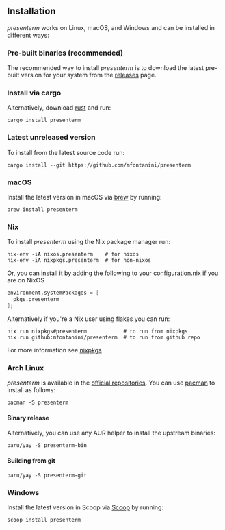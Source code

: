 ## Installation

_presenterm_ works on Linux, macOS, and Windows and can be installed in different ways:

### Pre-built binaries (recommended)

The recommended way to install _presenterm_ is to download the latest pre-built version for 
your system from the [releases](https://github.com/mfontanini/presenterm/releases) page.

### Install via cargo

Alternatively, download [rust](https://www.rust-lang.org/) and run:

```shell
cargo install presenterm
```

### Latest unreleased version

To install from the latest source code run:

```shell
cargo install --git https://github.com/mfontanini/presenterm
```

### macOS

Install the latest version in macOS via [brew](https://formulae.brew.sh/formula/presenterm) by running:

```shell
brew install presenterm
```

### Nix

To install _presenterm_ using the Nix package manager run:

```shell
nix-env -iA nixos.presenterm    # for nixos
nix-env -iA nixpkgs.presenterm  # for non-nixos
```

Or, you can install it by adding the following to your configuration.nix if you are on NixOS

```nix
environment.systemPackages = [
  pkgs.presenterm
];
```

Alternatively if you're a Nix user using flakes you can run:

```shell
nix run nixpkgs#presenterm            # to run from nixpkgs
nix run github:mfontanini/presenterm  # to run from github repo
```

For more information see 
[nixpkgs](https://search.nixos.org/packages?channel=unstable&show=presenterm&from=0&size=50&sort=relevance&type=packages&query=presenterm)

### Arch Linux

_presenterm_ is available in the [official repositories](https://archlinux.org/packages/extra/x86_64/presenterm/). You can use [pacman](https://wiki.archlinux.org/title/pacman) to install as follows:

```shell
pacman -S presenterm
```

#### Binary release

Alternatively, you can use any AUR helper to install the upstream binaries:

```shell
paru/yay -S presenterm-bin
```

#### Building from git

```shell
paru/yay -S presenterm-git
```

### Windows

Install the latest version in Scoop via [Scoop](https://scoop.sh/#/apps?q=presenterm&id=a462290f824b50f180afbaa6d8c7c1e6e0952e3a) by running:

```powershell
scoop install presenterm
```
